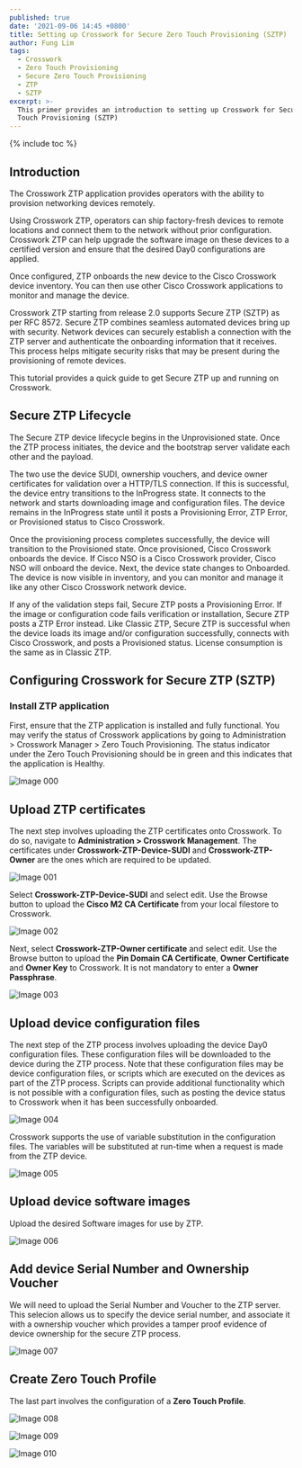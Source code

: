 ```yaml
---
published: true
date: '2021-09-06 14:45 +0800'
title: Setting up Crosswork for Secure Zero Touch Provisioning (SZTP)
author: Fung Lim
tags:
  - Crosswork
  - Zero Touch Provisioning
  - Secure Zero Touch Provisioning
  - ZTP
  - SZTP
excerpt: >-
  This primer provides an introduction to setting up Crosswork for Secure Zero
  Touch Provisioning (SZTP)
---
```

{% include toc %}

## Introduction

The Crosswork ZTP application provides operators with the ability to provision networking devices remotely.

Using Crosswork ZTP, operators can ship factory-fresh devices to remote locations and connect them to the network without prior configuration. Crosswork ZTP can help upgrade the software image on these devices to a certified version and ensure that the desired Day0 configurations are applied.

Once configured, ZTP onboards the new device to the Cisco Crosswork device inventory. You can then use other Cisco Crosswork applications to monitor and manage the device.

Crosswork ZTP starting from release 2.0 supports Secure ZTP (SZTP) as per RFC 8572. Secure ZTP combines seamless automated devices bring up with security. Network devices can securely establish a connection with the ZTP server and authenticate the onboarding information that it receives. This process helps mitigate security risks that may be present during the provisioning of remote devices.

This tutorial provides a quick guide to get Secure ZTP up and running on Crosswork.

## Secure ZTP Lifecycle

The Secure ZTP device lifecycle begins in the Unprovisioned state. Once the ZTP process initiates, the device and the bootstrap server validate each other and the payload.

The two use the device SUDI, ownership vouchers, and device owner certificates for validation over a HTTP/TLS connection. If this is successful, the device entry transitions to the InProgress state. It connects to the network and starts downloading image and configuration files. The device remains in the InProgress state until it posts a Provisioning Error, ZTP Error, or Provisioned status to Cisco Crosswork.

Once the provisioning process completes successfully, the device will transition to the Provisioned state. Once provisioned, Cisco Crosswork onboards the device. If Cisco NSO is a Cisco Crosswork provider, Cisco NSO will onboard the device. Next, the device state changes to Onboarded. The device is now visible in inventory, and you can monitor and manage it like any other Cisco Crosswork network device.

If any of the validation steps fail, Secure ZTP posts a Provisioning Error. If the image or configuration code fails verification or installation, Secure ZTP posts a ZTP Error instead. Like Classic ZTP, Secure ZTP is successful when the device loads its image and/or configuration successfully, connects with Cisco Crosswork, and posts a Provisioned status. License consumption is the same as in Classic ZTP.

## Configuring Crosswork for Secure ZTP (SZTP)

### Install ZTP application

First, ensure that the ZTP application is installed and fully functional. You may verify the status of Crosswork applications by going to Administration > Crosswork Manager > Zero Touch Provisioning. The status indicator under the Zero Touch Provisioning should be in green and this indicates that the application is Healthy.

![Image 000]({{site.baseurl}}/images/setting-up-crosswork-for-sztp-img000.png)

## Upload ZTP certificates

The next step involves uploading the ZTP certificates onto Crosswork. To do so, navigate to **Administration > Crosswork Management**. The certificates under **Crosswork-ZTP-Device-SUDI** and **Crosswork-ZTP-Owner** are the ones which are required to be updated.

![Image 001]({{site.baseurl}}/images/setting-up-crosswork-for-sztp-img001.png)

Select **Crosswork-ZTP-Device-SUDI** and select edit. Use the Browse button to upload the **Cisco M2 CA Certificate** from your local filestore to Crosswork.

![Image 002]({{site.baseurl}}/images/setting-up-crosswork-for-sztp-img002.png)

Next, select **Crosswork-ZTP-Owner certificate** and select edit. Use the Browse button to upload the **Pin Domain CA Certificate**, **Owner Certificate** and **Owner Key** to Crosswork. It is not mandatory to enter a **Owner Passphrase**.

![Image 003]({{site.baseurl}}/images/setting-up-crosswork-for-sztp-img003.png)

## Upload device configuration files

The next step of the ZTP process involves uploading the device Day0 configuration files. These configuration files will be downloaded to the device during the ZTP process. Note that these configuration files may be device configuration files, or scripts which are executed on the devices as part of the ZTP process. Scripts can provide additional functionality which is not possible with a configuration files, such as posting the device status to Crosswork when it has been successfully onboarded.

![Image 004]({{site.baseurl}}/images/setting-up-crosswork-for-sztp-img004.png)

Crosswork supports the use of variable substitution in the configuration files. The variables will be substituted at run-time when a request is made from the ZTP device.

![Image 005]({{site.baseurl}}/images/setting-up-crosswork-for-sztp-img005.png)

## Upload device software images

Upload the desired Software images for use by ZTP. 

![Image 006]({{site.baseurl}}/images/setting-up-crosswork-for-sztp-img006.png)

## Add device Serial Number and Ownership Voucher

We will need to upload the Serial Number and Voucher to the ZTP server. This selecion allows us to specify the device serial number, and associate it with a ownership voucher which provides a tamper proof evidence of device ownership for the secure ZTP process. 

![Image 007]({{site.baseurl}}/images/setting-up-crosswork-for-sztp-img007.png)

## Create Zero Touch Profile 

The last part involves the configuration of a **Zero Touch Profile**. 

![Image 008]({{site.baseurl}}/images/setting-up-crosswork-for-sztp-img008.png)

![Image 009]({{site.baseurl}}/images/setting-up-crosswork-for-sztp-img009.png)

![Image 010]({{site.baseurl}}/images/setting-up-crosswork-for-sztp-img010.png)




